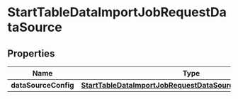 

# StartTableDataImportJobRequestDataSource


## Properties

| Name | Type | Description | Notes |
|------------ | ------------- | ------------- | -------------|
|**dataSourceConfig** | [**StartTableDataImportJobRequestDataSourceDataSourceConfig**](StartTableDataImportJobRequestDataSourceDataSourceConfig.md) |  |  |



